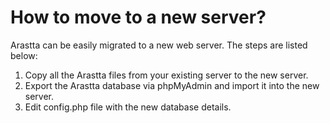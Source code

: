 How to move to a new server?
============================

Arastta can be easily migrated to a new web server. The steps are listed below:

1. Copy all the Arastta files from your existing server to the new server.
2. Export the Arastta database via phpMyAdmin and import it into the new server.
3. Edit config.php file with the new database details.